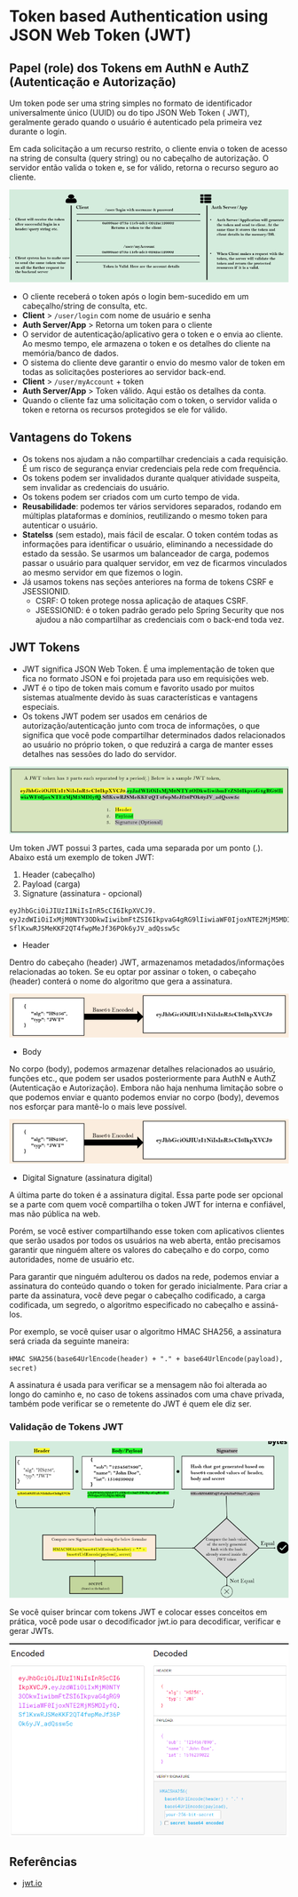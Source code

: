 # Token based Authentication using JSON Web Token (JWT)

## Papel (role) dos Tokens em AuthN e AuthZ (Autenticação e Autorização)

Um token pode ser uma string simples no formato de identificador universalmente único (UUID) ou do tipo JSON Web Token (
JWT), geralmente gerado quando o usuário é autenticado pela primeira vez durante o login.

Em cada solicitação a um recurso restrito, o cliente envia o token de acesso na string de consulta (query string) ou no
cabeçalho de autorização. O servidor então valida o token e, se for válido, retorna o recurso seguro ao cliente.

![Role of Tokens in AuthN & AuthZ](./../img/spring_security_role_of_tokens.png)

* O cliente receberá o token após o login bem-sucedido em um cabeçalho/string de consulta, etc.
* **Client** > `/user/login` com nome de usuário e senha
* **Auth Server/App** > Retorna um token para o cliente
* O servidor de autenticação/aplicativo gera o token e o envia ao cliente. Ao mesmo tempo, ele armazena o token e os
  detalhes do cliente na memória/banco de dados.
* O sistema do cliente deve garantir o envio do mesmo valor de token em todas as solicitações posteriores ao servidor
  back-end.
* **Client** > `/user/myAccount` + token
* **Auth Server/App** > Token válido. Aqui estão os detalhes da conta.
* Quando o cliente faz uma solicitação com o token, o servidor valida o token e retorna os recursos protegidos se ele
  for válido.

## Vantagens do Tokens

* Os tokens nos ajudam a não compartilhar credenciais a cada requisição. É um risco de segurança enviar credenciais pela
  rede com frequência.
* Os tokens podem ser invalidados durante qualquer atividade suspeita, sem invalidar as credenciais do usuário.
* Os tokens podem ser criados com um curto tempo de vida.
* **Reusabilidade**: podemos ter vários servidores separados, rodando em múltiplas plataformas e domínios, reutilizando
  o mesmo token para autenticar o usuário.
* **Statelss** (sem estado), mais fácil de escalar. O token contém todas as informações para identificar o usuário,
  eliminando a necessidade do estado da sessão. Se usarmos um balanceador de carga, podemos passar o usuário para
  qualquer servidor, em vez de ficarmos vinculados ao mesmo servidor em que fizemos o login.
* Já usamos tokens nas seções anteriores na forma de tokens CSRF e JSESSIONID.
    * CSRF: O token protege nossa aplicação de ataques CSRF.
    * JSESSIONID: é o token padrão gerado pelo Spring Security que nos ajudou a não compartilhar as credenciais com o
      back-end toda vez.

## JWT Tokens

* JWT significa JSON Web Token. É uma implementação de token que fica no formato JSON e foi projetada para uso em
  requisições web.
* JWT é o tipo de token mais comum e favorito usado por muitos sistemas atualmente devido às suas características e
  vantagens especiais.
* Os tokens JWT podem ser usados em cenários de autorização/autenticação junto com troca de informações, o que significa
  que você pode compartilhar determinados dados relacionados ao usuário no próprio token, o que reduzirá a carga de
  manter esses detalhes nas sessões do lado do servidor.

![JWT Tokens](./../img/spring_security_jwt_tokens.png)

Um token JWT possui 3 partes, cada uma separada por um ponto (.). Abaixo está um exemplo de token JWT:

1. Header (cabeçalho)
2. Payload (carga)
3. Signature (assinatura - opcional)

```
eyJhbGciOiJIUzI1NiIsInR5cCI6IkpXVCJ9.
eyJzdWIiOiIxMjM0NTY3ODkwIiwibmFtZSI6IkpvaG4gRG9lIiwiaWF0IjoxNTE2MjM5MDIyfQ.
SflKxwRJSMeKKF2QT4fwpMeJf36POk6yJV_adQssw5c
```

* Header

Dentro do cabeçaho (header) JWT, armazenamos metadados/informações relacionadas ao token. Se eu optar por assinar o
token, o cabeçaho (header) conterá o nome do algoritmo que gera a assinatura.

![](./../img/spring_security_jwt_tokens_header.png)

* Body

No corpo (body), podemos armazenar detalhes relacionados ao usuário, funções etc., que podem ser usados posteriormente
para AuthN e AuthZ (Autenticação e Autorização). Embora não haja nenhuma limitação sobre o que podemos enviar e quanto
podemos enviar no corpo (body), devemos nos esforçar para mantê-lo o mais leve possível.

![](./../img/spring_security_jwt_tokens_header.png)

* Digital Signature (assinatura digital)

A última parte do token é a assinatura digital. Essa parte pode ser opcional se a parte com quem você compartilha o
token JWT for interna e confiável, mas não pública na web.

Porém, se você estiver compartilhando esse token com aplicativos clientes que serão usados por todos os usuários na web
aberta, então precisamos garantir que ninguém altere os valores do cabeçalho e do corpo, como autoridades, nome de
usuário etc.

Para garantir que ninguém adulterou os dados na rede, podemos enviar a assinatura do conteúdo quando o token for gerado
inicialmente. Para criar a parte da assinatura, você deve pegar o cabeçalho codificado, a carga codificada, um segredo,
o algoritmo especificado no cabeçalho e assiná-los.

Por exemplo, se você quiser usar o algoritmo HMAC SHA256, a assinatura será criada da seguinte maneira:

`HMAC SHA256(base64UrlEncode(header) + "." + base64UrlEncode(payload), secret)`

A assinatura é usada para verificar se a mensagem não foi alterada ao longo do caminho e, no caso de tokens assinados
com uma chave privada, também pode verificar se o remetente do JWT é quem ele diz ser.

### Validação de Tokens JWT

![Validation of JWT Tokens](./../img/spring_security_validation_of_jwt_token.png)

Se você quiser brincar com tokens JWT e colocar esses conceitos em prática, você pode usar o decodificador jwt.io para
decodificar, verificar e gerar JWTs.

![Exemplo de Token JWT](./../img/token_jwt_io.png)

## Referências

- [jwt.io](https://jwt.io/)